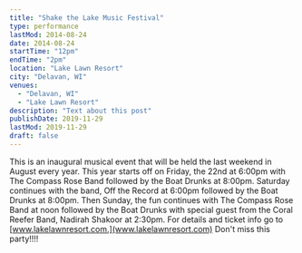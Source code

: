 ```yaml
---
title: "Shake the Lake Music Festival"
type: performance
lastMod: 2014-08-24
date: 2014-08-24
startTime: "12pm"
endTime: "2pm"
location: "Lake Lawn Resort"
city: "Delavan, WI"
venues:
  - "Delavan, WI"
  - "Lake Lawn Resort"
description: "Text about this post"
publishDate: 2019-11-29
lastMod: 2019-11-29
draft: false
---
```


This is an inaugural musical event that will be held the last weekend in August every year. This year starts off on Friday, the 22nd at 6:00pm with The Compass Rose Band followed by the Boat Drunks at 8:00pm. Saturday continues with the band, Off the Record at 6:00pm followed by the Boat Drunks at 8:00pm. Then Sunday, the fun continues with The Compass Rose Band at noon followed by the Boat Drunks with special guest from the Coral Reefer Band, Nadirah Shakoor at 2:30pm. For details and ticket info go to [www.lakelawnresort.com.](www.lakelawnresort.com) Don't miss this party!!!!   
